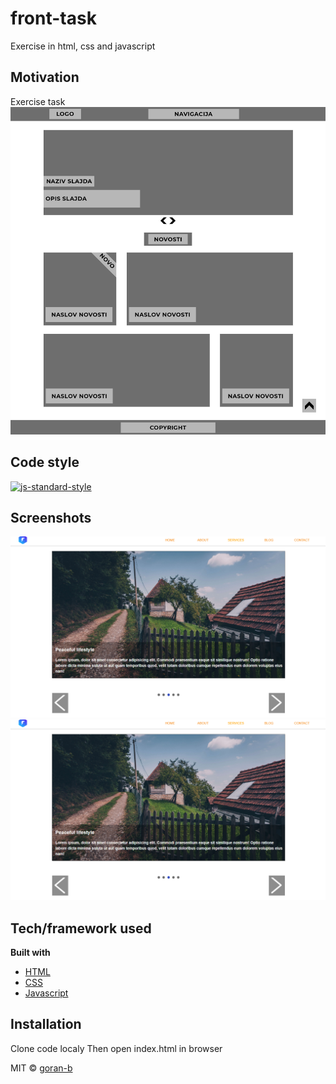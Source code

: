 # front-task
Exercise in html, css and javascript

## Motivation
Exercise task
![task](https://github.com/goran-b/front-task/blob/main/Frontend%20%20task.jpg)


## Code style

[![js-standard-style](https://img.shields.io/badge/code%20style-standard-brightgreen.svg?style=flat)](https://github.com/feross/standard)
 
## Screenshots

![home page](https://github.com/goran-b/front-task/blob/main/screenshot-home-page.PNG)
![home page](https://github.com/goran-b/front-task/blob/main/screenshot-home-page.PNG)



## Tech/framework used

<b>Built with</b>
- [HTML](https://www.w3schools.com/html)
- [CSS](https://www.w3schools.com/css)
- [Javascript](https://www.javascript.com/)




## Installation

Clone code localy
Then open index.html in browser 




MIT © [goran-b]()

